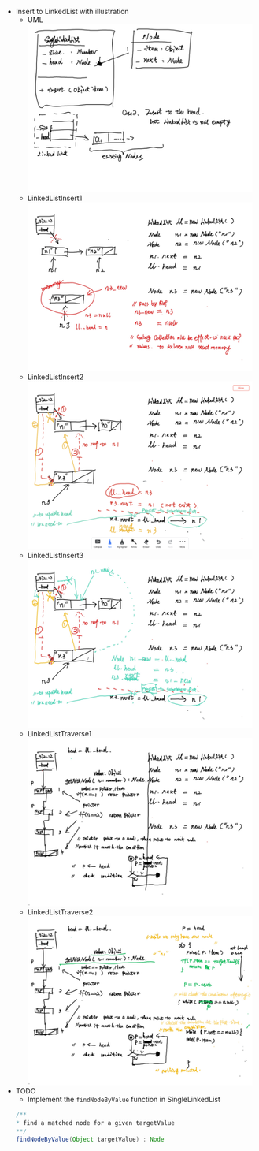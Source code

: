 - Insert to LinkedList with illustration
    - UML ![](LinkedList_UML.JPG)
    - LinkedListInsert1 ![](LinkedListInsert1_reference.JPG)
    - LinkedListInsert2 ![](LinkedListInsert2_reference.PNG)
    - LinkedListInsert3 ![](LinkedListInsert3_reference.JPG)
    - LinkedListTraverse1 ![](LinkedListTraverse1.JPG)
    - LinkedListTraverse2 ![](LinkedListTraverse2.JPG)
- TODO
    - Implement the `findNodeByValue` function in SingleLinkedList
    ```java
    /**
    * find a matched node for a given targetValue
    **/
    findNodeByValue(Object targetValue) : Node
    ```